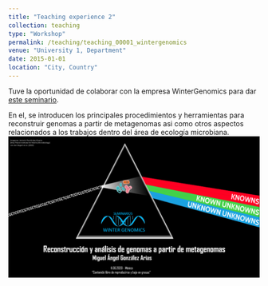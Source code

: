 ```yaml
---
title: "Teaching experience 2"
collection: teaching
type: "Workshop"
permalink: /teaching/teaching_00001_wintergenomics
venue: "University 1, Department"
date: 2015-01-01
location: "City, Country"
---
```


Tuve la oportunidad de colaborar con la empresa WinterGenomics para dar <a href="https://www.youtube.com/live/ckIbT93Qhjc?feature=share&t=275">este seminario</a>. 

En el, se introducen los principales procedimientos y herramientas para reconstruir genomas a partir de metagenomas asi como otros aspectos relacionados a los trabajos dentro del área de ecología microbiana. 
![webinar](/images/gama_metagenomics.png)
